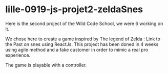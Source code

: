 # lille-0919-js-projet2-zeldaSnes

Here is the second project of the Wild Code School, we were 6 working on it.

We chose here to create a game inspired by The legend of Zelda : Link to the Past on snes using ReactJs. This project has been doned in 4 weeks using agile method and a fake customer in order to mimic a real pro experience.

The game is playable with a controller.
